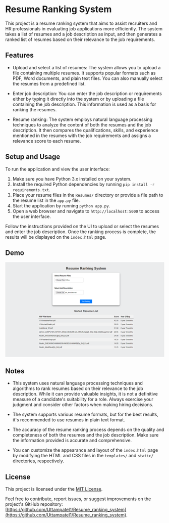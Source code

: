 # Resume Ranking System

This project is a resume ranking system that aims to assist recruiters and HR professionals in evaluating job applications more efficiently. The system takes a list of resumes and a job description as input, and then generates a ranked list of resumes based on their relevance to the job requirements.

## Features

-   Upload and select a list of resumes: The system allows you to upload a file containing multiple resumes. It supports popular formats such as PDF, Word documents, and plain text files. You can also manually select the resumes from a predefined list.
    
-   Enter job description: You can enter the job description or requirements either by typing it directly into the system or by uploading a file containing the job description. This information is used as a basis for ranking the resumes.
    
-   Resume ranking: The system employs natural language processing techniques to analyze the content of both the resumes and the job description. It then compares the qualifications, skills, and experience mentioned in the resumes with the job requirements and assigns a relevance score to each resume.
    
    

## Setup and Usage

To run the application and view the user interface:

1.  Make sure you have Python 3.x installed on your system.
2.  Install the required Python dependencies by running `pip install -r requirements.txt`.
3.  Place your resume files in the `Resumes/` directory or provide a file path to the resume list in the `app.py` file.
4.  Start the application by running `python app.py`.
5.  Open a web browser and navigate to `http://localhost:5000` to access the user interface.

Follow the instructions provided on the UI to upload or select the resumes and enter the job description. Once the ranking process is complete, the results will be displayed on the `index.html` page.

## Demo 

![image](static/demo.png)

## Notes

-   This system uses natural language processing techniques and algorithms to rank resumes based on their relevance to the job description. While it can provide valuable insights, it is not a definitive measure of a candidate's suitability for a role. Always exercise your judgment and consider other factors when making hiring decisions.
    
-   The system supports various resume formats, but for the best results, it's recommended to use resumes in plain text format.
    
-   The accuracy of the resume ranking process depends on the quality and completeness of both the resumes and the job description. Make sure the information provided is accurate and comprehensive.
    
-   You can customize the appearance and layout of the `index.html` page by modifying the HTML and CSS files in the `templates/` and `static/` directories, respectively.
    

## License

This project is licensed under the [MIT License](https://opensource.org/license/mit/).

Feel free to contribute, report issues, or suggest improvements on the project's GitHub repository: [https://github.com/Uttampatel1/Resume_ranking_system](https://github.com/Uttampatel1/Resume_ranking_system).